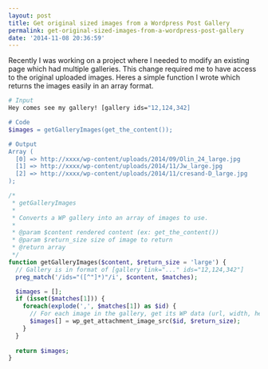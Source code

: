 ```yaml
---
layout: post
title: Get original sized images from a Wordpress Post Gallery
permalink: get-original-sized-images-from-a-wordpress-post-gallery
date: '2014-11-08 20:36:59'
---
```


Recently I was working on a project where I needed to modify an existing page which had multiple galleries. This change required me to have access to the original uploaded images. Heres a simple function I wrote which returns the images easily in an array format.  
  
```bash
# Input
Hey comes see my gallery! [gallery ids="12,124,342]

# Code
$images = getGalleryImages(get_the_content());

# Output
Array (
  [0] => http://xxxx/wp-content/uploads/2014/09/Olin_24_large.jpg
  [1] => http://xxxx/wp-content/uploads/2014/11/Jw_large.jpg
  [2] => http://xxxx/wp-content/uploads/2014/11/cresand-D_large.jpg
);
```

```php
/*
 * getGalleryImages
 *
 * Converts a WP gallery into an array of images to use.
 *
 * @param $content rendered content (ex: get_the_content())
 * @param $return_size size of image to return
 * @return array
 */
function getGalleryImages($content, $return_size = 'large') {
  // Gallery is in format of [gallery link="..." ids="12,124,342"]
  preg_match('/ids="([^"]*)"/i', $content, $matches);

  $images = [];
  if (isset($matches[1])) {
    foreach(explode(',', $matches[1]) as $id) {
      // For each image in the gallery, get its WP data (url, width, height)
      $images[] = wp_get_attachment_image_src($id, $return_size);
    }
  }
  
  return $images;
}
```
